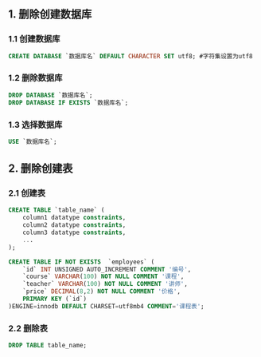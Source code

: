 ## 1. 删除创建数据库
### 1.1 创建数据库
```SQL
CREATE DATABASE `数据库名` DEFAULT CHARACTER SET utf8; #字符集设置为utf8
```
### 1.2 删除数据库
```SQL
DROP DATABASE `数据库名`;
DROP DATABASE IF EXISTS `数据库名`;
```
### 1.3 选择数据库
```SQL
USE `数据库名`;
```
## 2. 删除创建表
### 2.1  创建表
```SQL
CREATE TABLE `table_name` (
    column1 datatype constraints,
    column2 datatype constraints,
    column3 datatype constraints,
    ...
);
```
```SQL
CREATE TABLE IF NOT EXISTS  `employees` (
    `id` INT UNSIGNED AUTO_INCREMENT COMMENT '编号',
    `course` VARCHAR(100) NOT NULL COMMENT '课程',
    `teacher` VARCHAR(100) NOT NULL COMMENT '讲师',
    `price` DECIMAL(8,2) NOT NULL COMMENT '价格',
    PRIMARY KEY (`id`)
)ENGINE=innodb DEFAULT CHARSET=utf8mb4 COMMENT='课程表';
```
### 2.2  删除表
```SQL
DROP TABLE table_name;
```
